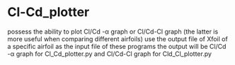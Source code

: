 # Cl-Cd_plotter
possess the ability to plot Cl/Cd -α graph or Cl/Cd-Cl graph (the latter is more useful when comparing different airfoils)
use the output file of Xfoil of a specific airfoil as the input file of these programs
the output will be Cl/Cd -α graph for Cl_Cd_plotter.py and Cl/Cd-Cl graph for Cld_Cl_plotter.py

